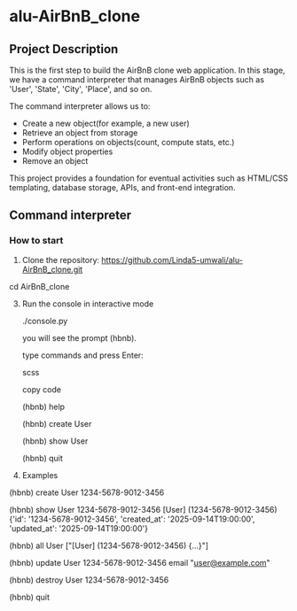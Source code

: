 # alu-AirBnB_clone

## Project Description
This is the first step to build the AirBnB clone web application. 
In this stage, we have a command interpreter that manages AirBnB objects such as 'User', 'State', 'City', 'Place', and so on.

The command interpreter allows us to:
- Create a new object(for example, a new user)
- Retrieve an object from storage
- Perform operations on objects(count, compute stats, etc.)
- Modify object properties
- Remove an  object

This project provides a foundation for eventual activities such as HTML/CSS templating, database storage, APIs, and front-end integration.

## Command interpreter

### How to start
1. Clone the repository:
https://github.com/Linda5-umwali/alu-AirBnB_clone.git

cd AirBnB_clone

3. Run the console in interactive mode

   ./console.py
   
   you will see the prompt (hbnb).
   
   type commands and press Enter:

   scss
   
   copy code
   
   (hbnb) help
   
   (hbnb) create User
   
   (hbnb) show User <id>
   
   (hbnb) quit
   
5. Examples

(hbnb) create User
1234-5678-9012-3456

(hbnb) show User 1234-5678-9012-3456
[User] (1234-5678-9012-3456) {'id': '1234-5678-9012-3456', 'created_at': '2025-09-14T19:00:00', 'updated_at': '2025-09-14T19:00:00'}

(hbnb) all User
["[User] (1234-5678-9012-3456) {...}"]

(hbnb) update User 1234-5678-9012-3456 email "user@example.com"

(hbnb) destroy User 1234-5678-9012-3456

(hbnb) quit

